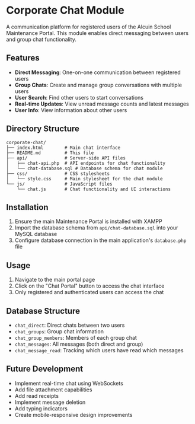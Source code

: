 # Corporate Chat Module

A communication platform for registered users of the Alcuin School Maintenance Portal. This module enables direct messaging between users and group chat functionality.

## Features

- **Direct Messaging**: One-on-one communication between registered users
- **Group Chats**: Create and manage group conversations with multiple users
- **User Search**: Find other users to start conversations
- **Real-time Updates**: View unread message counts and latest messages
- **User Info**: View information about other users

## Directory Structure

```
corporate-chat/
├── index.html        # Main chat interface
├── README.md         # This file
├── api/              # Server-side API files
│   ├── chat-api.php  # API endpoints for chat functionality
│   └── chat-database.sql # Database schema for chat module
├── css/              # CSS stylesheets
│   └── style.css     # Main stylesheet for the chat module
└── js/               # JavaScript files
    └── chat.js       # Chat functionality and UI interactions
```

## Installation

1. Ensure the main Maintenance Portal is installed with XAMPP
2. Import the database schema from `api/chat-database.sql` into your MySQL database
3. Configure database connection in the main application's `database.php` file

## Usage

1. Navigate to the main portal page
2. Click on the "Chat Portal" button to access the chat interface
3. Only registered and authenticated users can access the chat

## Database Structure

- `chat_direct`: Direct chats between two users
- `chat_groups`: Group chat information
- `chat_group_members`: Members of each group chat
- `chat_messages`: All messages (both direct and group)
- `chat_message_read`: Tracking which users have read which messages

## Future Development

- Implement real-time chat using WebSockets
- Add file attachment capabilities
- Add read receipts
- Implement message deletion
- Add typing indicators
- Create mobile-responsive design improvements
